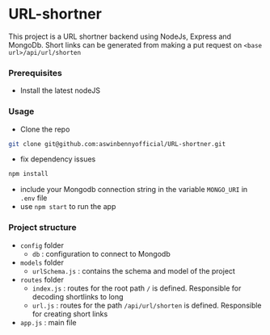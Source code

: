# URL-shortner
This project is a URL shortner backend using NodeJs, Express and MongoDb. Short links can be generated from making a put request on `<base url>/api/url/shorten`

### Prerequisites
- Install the latest nodeJS

### Usage
- Clone the repo 
```bash
git clone git@github.com:aswinbennyofficial/URL-shortner.git
```
- fix dependency issues
```bash
npm install
```
- include your Mongodb connection string in the variable `MONGO_URI` in `.env` file
- use `npm start` to run the app

### Project structure
- `config` folder
    - `db` : configuration to connect to Mongodb 
- `models` folder
    - `urlSchema.js` : contains the schema and model of the project
- `routes` folder
    - `index.js` : routes for the root path `/` is defined. Responsible for decoding shortlinks to long
    - `url.js` : routes for the path `/api/url/shorten` is defined. Responsible for creating short links
- `app.js` : main file


 

